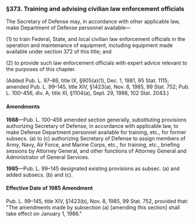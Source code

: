 ### §373. Training and advising civilian law enforcement officials ###

The Secretary of Defense may, in accordance with other applicable law, make Department of Defense personnel available—

(1) to train Federal, State, and local civilian law enforcement officials in the operation and maintenance of equipment, including equipment made available under section 372 of this title; and

(2) to provide such law enforcement officials with expert advice relevant to the purposes of this chapter.

(Added Pub. L. 97–86, title IX, §905(a)(1), Dec. 1, 1981, 95 Stat. 1115; amended Pub. L. 99–145, title XIV, §1423(a), Nov. 8, 1985, 99 Stat. 752; Pub. L. 100–456, div. A, title XI, §1104(a), Sept. 29, 1988, 102 Stat. 2043.)

#### Amendments ####

**1988**—Pub. L. 100–456 amended section generally, substituting provisions authorizing Secretary of Defense, in accordance with applicable law, to make Defense Department personnel available for training, etc., for former subsecs. (a) to (c) authorizing Secretary of Defense to assign members of Army, Navy, Air Force, and Marine Corps, etc., for training, etc., briefing sessions by Attorney General, and other functions of Attorney General and Administrator of General Services.

**1985**—Pub. L. 99–145 designated existing provisions as subsec. (a) and added subsecs. (b) and (c).

#### Effective Date of 1985 Amendment ####

Pub. L. 99–145, title XIV, §1423(b), Nov. 8, 1985, 99 Stat. 752, provided that: "The amendments made by subsection (a) [amending this section] shall take effect on January 1, 1986."